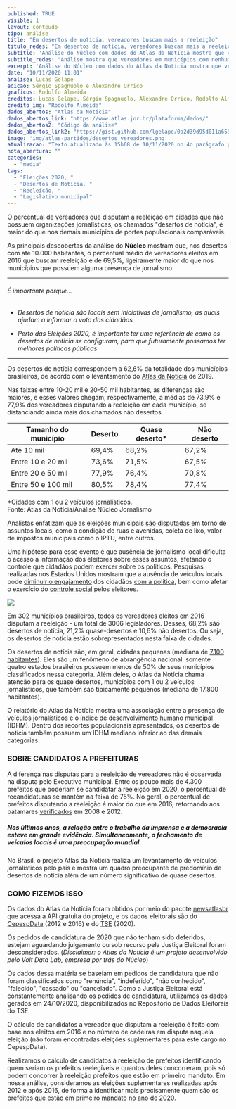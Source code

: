 ```yaml
---
published: TRUE
visible: 1
layout: conteudo
tipo: análise
title: "Em desertos de notícia, vereadores buscam mais a reeleição"
titulo_redes: "Em desertos de notícia, vereadores buscam mais a reeleição"
subtitle: 'Análise do Núcleo com dados do Atlas da Notícia mostra que vereadores em municípios com nenhuma ou pouca presença de jornalismo são mais prováveis a buscar a reeleição.'
subtitle_redes: "Análise mostra que vereadores em municípios com nenhuma ou pouca presença de jornalismo são mais prováveis a buscar a reeleição"
excerpt: 'Análise do Núcleo com dados do Atlas da Notícia mostra que vereadores em municípios com nenhuma ou pouca presença de jornalismo são mais prováveis a buscar a reeleição'
date: "10/11/2020 11:01"
analise: Lucas Gelape
edicao: Sérgio Spagnuolo e Alexandre Orrico
graficos: Rodolfo Almeida
creditos: Lucas Gelape, Sérgio Spagnuolo, Alexandre Orrico, Rodolfo Almeida
credito_img: "Rodolfo Almeida"
dados_abertos: "Atlas da Notícia"
dados_abertos_link: "https://www.atlas.jor.br/plataforma/dados/"
dados_abertos2: "Código da análise"
dados_abertos_link2: "https://gist.github.com/lgelape/0a2d39d95d011a65911211ce691c8c7d"
image: 'img/atlas-partidos/desertos_vereadores.png'
atualizacao: "Texto atualizado às 15h08 de 10/11/2020 no 4o parágrafo para tornar a explicação mais clara. Nenhum dado foi alterado."
nota_abertura: ""
categories:
  - "media"
tags:
  - "Eleições 2020, "
  - "Desertos de Notícia, "
  - "Reeleição, "
  - "Legislativo municipal"
---
```


O percentual de vereadores que disputam a reeleição em cidades que não possuem organizações jornalísticas, os chamados "desertos de notícia", é maior do que nos demais municípios de portes populacionais comparáveis.

As principais descobertas da análise do **Núcleo** mostram que, nos desertos com até 10.000 habitantes, o percentual médio de vereadores eleitos em 2016 que buscam reeleição é de 69,5%, ligeiramente maior do que nos municípios que possuem alguma presença de jornalismo.

---

###### É importante porque...

- *Desertos de notícia são locais sem iniciativas de jornalismo, as quais ajudam a informar o voto dos cidadãos*

- *Perto das Eleições 2020, é importante ter uma referência de como os desertos de notícia se configuram, para que futuramente possamos ter melhores políticas públicas*

---

Os desertos de notícia correspondem a 62,6% da totalidade dos municípios brasileiros, de acordo com o levantamento do [Atlas da Notícia](https://www.atlas.jor.br/desertos-de-noticia/) de 2019.

Nas faixas entre 10-20 mil e 20-50 mil habitantes, as diferenças são maiores, e esses valores chegam, respectivamente, a médias de 73,9% e 77,9% dos vereadores disputando a reeleição em cada município, se distanciando ainda mais dos chamados não desertos.

| Tamanho do município | Deserto | Quase deserto* | Não deserto |
|----------------------|---------|---------------|-------------|
| Até 10 mil           | 69,4%    | 68,2%          | 67,2%      |
| Entre 10 e 20 mil    | 73,6%   | 71,5%          | 67,5%        |
| Entre 20 e 50 mil    | 77,9%    | 76,4%          | 70,8%        |
| Entre 50 e 100 mil   | 80,5%    | 78,4%          | 77,4%        |

<figcaption>*Cidades com 1 ou 2 veículos jornalísticos. <br>Fonte: Atlas da Notícia/Análise Núcleo Jornalismo</figcaption>


Analistas enfatizam que as eleições municipais [são disputadas](https://www1.folha.uol.com.br/poder/2020/07/acabou-a-era-dos-disparos-em-massa-em-eleicoes-a-privacidade-esta-mais-discutida-diz-pesquisador.shtml) em torno de assuntos locais, como a condição de ruas e avenidas, coleta de lixo, valor de impostos municipais como o IPTU, entre outros.

Uma hipótese para esse evento é que ausência de jornalismo local dificulta o acesso a informação dos eleitores sobre esses assuntos, afetando o controle que cidadãos podem exercer sobre os políticos. Pesquisas realizadas nos Estados Unidos mostram que a ausência de veículos locais pode [diminuir o engajamento](https://www.tandfonline.com/doi/full/10.1080/10584609.2012.762817) dos cidadãos [com a política](https://www.dannyhayes.org/uploads/6/9/8/5/69858539/decline.pdf), bem como afetar o exercício do [controle social](https://www.jstor.org/stable/10.1086/652903?seq=1) pelos eleitores.

![](../img/atlas-partidos/grafico_atlas_vereadores.png)

Em 302 municípios brasileiros, todos os vereadores eleitos em 2016 disputam a reeleição - um total de 3006 legisladores. Desses, 68,2% são desertos de notícia, 21,2% quase-desertos e 10,6% não desertos. Ou seja, os desertos de notícia estão sobrepresentados nesta faixa de cidades.

Os desertos de notícia são, em geral, cidades pequenas (mediana de [7.100 habitantes](https://www.atlas.jor.br/desertos-de-noticia/)). Eles são um fenômeno de abrangência nacional: somente quatro estados brasileiros possuem menos de 50% de seus municípios classificados nessa categoria. Além deles, o Atlas da Notícia chama atenção para os quase desertos, municípios com 1 ou 2 veículos jornalísticos, que também são tipicamente pequenos (mediana de 17.800 habitantes).

O relatório do Atlas da Notícia mostra uma associação entre a presença de veículos jornalísticos e o índice de desenvolvimento humano municipal (IDHM). Dentro dos recortes populacionais apresentados, os desertos de notícia também possuem um IDHM mediano inferior ao das demais categorias.

### SOBRE CANDIDATOS A PREFEITURAS
A diferença nas disputas para a reeleição de vereadores não é observada na disputa pelo Executivo municipal. Entre os pouco mais de 4.300 prefeitos que poderiam se candidatar à reeleição em 2020, o percentual de recandidaturas se mantém na faixa de 75%. No geral, o percentual de prefeitos disputando a reeleição é maior do que em 2016, retornando aos patamares [verificados](https://www1.folha.uol.com.br/colunas/voto-a-voto/2020/09/reeleicao-de-prefeitos-e-o-efeito-da-pandemia-da-covid-19.shtml) em 2008 e 2012.

##### Nos últimos anos, a relação entre o trabalho da imprensa e a democracia esteve em grande evidência. Simultaneamente, o fechamento de veículos locais é uma preocupação mundial.

No Brasil, o projeto Atlas da Notícia realiza um levantamento de veículos jornalísticos pelo país e mostra um quadro preocupante de predomínio de desertos de notícia além de um número significativo de quase desertos.

### COMO FIZEMOS ISSO

Os dados do Atlas da Notícia foram obtidos por meio do pacote [newsatlasbr](https://github.com/voltdatalab/newsatlasbr) que acessa a API gratuita do projeto, e os dados eleitorais são do [CepespData](https://github.com/Cepesp-Fgv/cepesp-r) (2012 e 2016) e do [TSE](https://www.tse.jus.br/eleicoes/estatisticas/repositorio-de-dados-eleitorais-1/repositorio-de-dados-eleitorais) (2020).

Os pedidos de candidatura de 2020 que não tenham sido deferidos, estejam aguardando julgamento ou sob recurso pela Justiça Eleitoral foram desconsiderados. (_Disclaimer: o Atlas da Notícia é um projeto desenvolvido pelo Volt Data Lab, empresa por trás do Núcleo_)

Os dados dessa matéria se baseiam em pedidos de candidatura que não foram classificados como "renúncia", "indeferido", "não conhecido", "falecido", "cassado" ou "cancelado". Como a Justiça Eleitoral está constantemente analisando os pedidos de candidatura, utilizamos os dados gerados em 24/10/2020, disponibilizados no Repositório de Dados Eleitorais do TSE.

O cálculo de candidatos a vereador que disputam a reeleição é feito com base nos eleitos em 2016 e no número de cadeiras em disputa naquela eleição (não foram encontradas eleições suplementares para este cargo no CepespData).

Realizamos o cálculo de candidatos à reeleição de prefeitos identificando quem seriam os prefeitos reelegíveis e quantos deles concorreram, pois só podem concorrer à reeleição prefeitos que estão em primeiro mandato. Em nossa análise, consideramos as eleições suplementares realizadas após 2012 e após 2016, de forma a identificar mais precisamente quem são os prefeitos que estão em primeiro mandato no ano de 2020.
